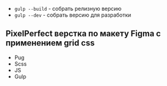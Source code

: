 * `gulp --build` - собрать релизную версию
* `gulp --dev` - собрать версию для разработки

## PixelPerfect верстка по макету Figma с применением grid css

* Pug
* Scss
* JS
* Gulp
